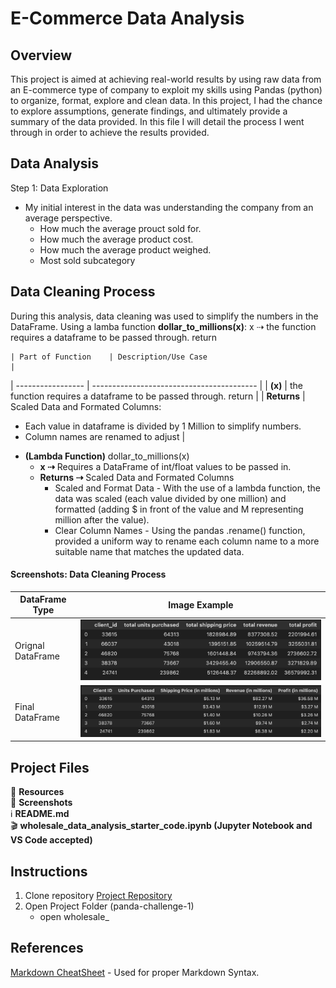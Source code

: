 # E-Commerce Data Analysis

## Overview

This project is aimed at achieving real-world results by using raw data from an E-commerce type of company to exploit my skills using Pandas (python) to organize, format, explore and clean data. In this project, I had the chance to explore assumptions, generate findings, and ultimately provide a summary of the data provided. In this file I will detail the process I went through in order to achieve the results provided.

## Data Analysis

Step 1: Data Exploration

- My initial interest in the data was understanding the company from an average perspective.
  - How much the average prouct sold for.
  - How much the average product cost.
  - How much the average product weighed.
  - Most sold subcategory

## Data Cleaning Process

During this analysis, data cleaning was used to simplify the numbers in the DataFrame. Using a lamba function **dollar_to_millions(x)**:
x ⇢ the function requires a dataframe to be passed through.
return

    | Part of Function    | Description/Use Case                             |

| ----------------- | ----------------------------------------- |
| **(x)** | the function requires a dataframe to be passed through.
return
|
| **Returns** | Scaled Data and Formated Columns:

- Each value in dataframe is divided by 1 Million to simplify numbers.
- Column names are renamed to adjust |

* **(Lambda Function)** dollar_to_millions(x)
  - **x ⇢** Requires a DataFrame of int/float values to be passed in.
  - **Returns ⇢** Scaled Data and Formated Columns
    - Scaled and Format Data - With the use of a lambda function, the data was scaled (each value divided by one million) and formatted (adding $ in front of the value and M representing million after the value).
    - Clear Column Names - Using the pandas .rename() function, provided a uniform way to rename each column name to a more suitable name that matches the updated data.

#### Screenshots: Data Cleaning Process

| DataFrame Type    | Image Example                             |
| ----------------- | ----------------------------------------- |
| Orignal DataFrame | <img src="./Screenshots/original_sc.png"> |
| Final DataFrame   | <img src="./Screenshots/final_sc.png">    |

## Project Files

📂 **Resources**  
📂 **Screenshots**  
ℹ️ **README.md**  
🎬 **wholesale_data_analysis_starter_code.ipynb (Jupyter Notebook and VS Code accepted)**

## Instructions

1. Clone repository [Project Repository](https://github.com/ncmoliver/pandas-challenge-1..git)
2. Open Project Folder (panda-challenge-1)
   - open wholesale\_

## References

[Markdown CheatSheet](https://www.markdownguide.org/cheat-sheet/) - Used for proper Markdown Syntax.
